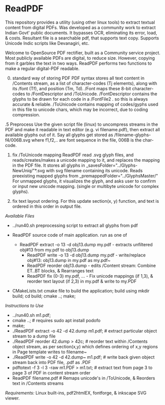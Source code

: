 # ReadPDF
This repository provides a utility (using other linux tools) to extract textual content from digital PDFs. 
Was developed as a community work to extract Indian Govt' public documents. 
It bypasses OCR, eliminating its error, load, & costs. Resultant file is a searchable pdf, that supports text copy. 
Supports Unicode Indic scripts like Devanagiri, etc. 

Welcome to OpenSource PDF rectifier, built as a Community service project. 
Most publicly available PDFs are digital, to reduce size. However, copying from it garbles the text in two ways. 
ReadPDF performs two functions to make a regular digital-PDF readable. 

0. standard way of storing PDF 
  PDF syntax stores all text content in /Contents stream, as a list of character-codes (Tj elements), along with 
  its /font (Tf), and position (Tm, Td). /Font maps these 8-bit character-codes to /FontDescriptor and /ToUnicode. 
  /FontDescriptor contains the glyphs to be drawn for each code in a /FontFile2 . so this is always accurate & reliable. 
  /ToUnicode contains mapping of codes/gyphs used in this file to unicode chars, which may be incorrect, due to coding compression.

.5 Preprocess
  Use the given script file (linux) to uncompress streams in the PDF and make it readable in text editor (e.g. vi filename.pdf), 
  then extract all available glyphs out of it. Say all glyphs get stored as /filename-glyphs-f4/006B.svg where f1,f2,.. are 
  font sequence in the file, 006B is the char-code. 

1. fix /ToUnicode mapping 
  ReadPDF read .svg glyph files, and reads/creates/makes a unicode mapping to it, and replaces the mapping in the PDF file. 
  It stores all glyphs in _savesFolder="../Glyphs-NewUniq/"*.svg with svg filename containing its unicode. 
  Reads preexisting mapped glyphs from _premappedFolder="../GlyphsMaster/"
  For unmapped glyphs, it visualizes the glyph, and asks user to confirm or input new unicode mapping.
  (single or multibyte unicode for complex glyphs).
  
2. fix text layout ordering. For this update section(x, y) function, and text is ordered in this order in output file. 

*Available Files*
- ../run40.sh preprocessing script to extract all glyphs from pdf
- ReadPDF     source code of main application. run as one of 
    - ReadPDF extract -o 13 -d obj13.dump my.pdf   - extracts unfiltered obj#13 from my.pdf to obj13.dump
	  - ReadPDF write -o 13 -d obj13.dump my.pdf   - write/replace obj#13: obj13.dump in my.pdf as my.pdf~
	  - ReadPDF reorder obj13.dump      - edits /Content stream: Combine ET..BT blocks, & Rearranges text
	  - ReadPDF fix (0-3) my.pdf, ...   - Fix unicode mappings (if 1,3), & reorder text layout (if 2,3) in my.pdf & write to my.PDF

- CMakeLists.txt     cmake file to build the application; build using mkdir build; cd build; cmake ..; make; 

*Instructions to Use*
  - ../run40.sh m1.pdf;
  - cmake ..;         # requires sudo apt install podofo
  - make;
  - ./ReadPDF extract -o 42 -d 42.dump m1.pdf;     # extract particular object stream to a dump file
  - ./ReadPDF reorder 42.dump > 42c;               # reorder text within /Contents object stream, as per section(x,y) which defines ordering of x,y regions in Page template writes to filename~
  - ./ReadPDF write -o 42 -d 42.dump~ m1.pdf;     # write back given object stream back into PDF file, .pdf as .PDF
  - pdftotext -f 3 -l 3 -raw m1.PDF > m1.txt;     # extract text from page 3 to page 3 of PDF in content stream order
  - ReadPDF filename.pdf                          # Remaps unicode's in /ToUnicode, & Reorders text in /Contents streams

*Requirements:* 
Linux built-ins, pdf2htmlEX, fontforge, & inkscape SVG viewer.
